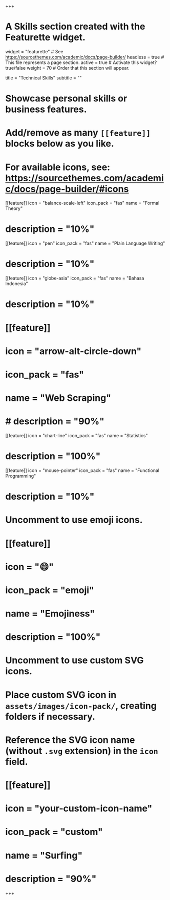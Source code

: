 +++
# A Skills section created with the Featurette widget.
widget = "featurette"  # See https://sourcethemes.com/academic/docs/page-builder/
headless = true  # This file represents a page section.
active = true  # Activate this widget? true/false
weight = 70  # Order that this section will appear.

title = "Technical Skills"
subtitle = ""

# Showcase personal skills or business features.
# 
# Add/remove as many `[[feature]]` blocks below as you like.
# 
# For available icons, see: https://sourcethemes.com/academic/docs/page-builder/#icons


[[feature]]
  icon = "balance-scale-left"
  icon_pack = "fas"
  name = "Formal Theory"
  # description = "10%"

[[feature]]
  icon = "pen"
  icon_pack = "fas"
  name = "Plain Language Writing"
  # description = "10%"

[[feature]]
  icon = "globe-asia"
  icon_pack = "fas"
  name = "Bahasa Indonesia"
  # description = "10%"

# [[feature]]
#   icon = "arrow-alt-circle-down"
#   icon_pack = "fas"
#   name = "Web Scraping"
#   # description = "90%"
  
[[feature]]
  icon = "chart-line"
  icon_pack = "fas"
  name = "Statistics"
  # description = "100%"  

[[feature]]
  icon = "mouse-pointer"
  icon_pack = "fas"
  name = "Functional Programming"
  # description = "10%"

# Uncomment to use emoji icons.
# [[feature]]
#  icon = ":smile:"
#  icon_pack = "emoji"
#  name = "Emojiness"
#  description = "100%"  

# Uncomment to use custom SVG icons.
# Place custom SVG icon in `assets/images/icon-pack/`, creating folders if necessary.
# Reference the SVG icon name (without `.svg` extension) in the `icon` field.
# [[feature]]
#  icon = "your-custom-icon-name"
#  icon_pack = "custom"
#  name = "Surfing"
#  description = "90%"

+++
